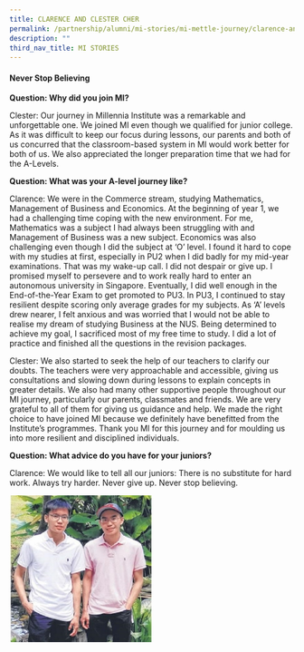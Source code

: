 ```yaml
---
title: CLARENCE AND CLESTER CHER
permalink: /partnership/alumni/mi-stories/mi-mettle-journey/clarence-and-clester-cher/
description: ""
third_nav_title: MI STORIES
---
```



<h4><strong>Never Stop Believing</strong></h4>
<p><strong>Question: Why did you join MI?<br /></strong></p>
<p>Clester: Our journey in Millennia Institute was a remarkable and unforgettable one. We joined MI even though we qualified for junior college. As it was difficult to keep our focus during lessons, our parents and both of us concurred that the classroom-based system in MI would work better for both of us. We also appreciated the longer preparation time that we had for the A-Levels.</p>
<p><strong>Question: What was your A-level journey like?</strong></p>
<p>Clarence: We were in the Commerce stream, studying Mathematics, Management of Business and Economics. At the beginning of year 1, we had a challenging time coping with the new environment. For me, Mathematics was a subject I had always been struggling with and Management of Business was a new subject. Economics was also challenging even though I did the subject at &lsquo;O&rsquo; level. I found it hard to cope with my studies at first, especially in PU2 when I did badly for my mid-year examinations. That was my wake-up call. I did not despair or give up. I promised myself to persevere and to work really hard to enter an autonomous university in Singapore. Eventually, I did well enough in the End-of-the-Year Exam to get promoted to PU3. In PU3, I continued to stay resilient despite scoring only average grades for my subjects. As &lsquo;A&rsquo; levels drew nearer, I felt anxious and was worried that I would not be able to realise my dream of studying Business at the NUS. Being determined to achieve my goal, I sacrificed most of my free time to study. I did a lot of practice and finished all the questions in the revision packages.</p>
<p>Clester: We also started to seek the help of our teachers to clarify our doubts. The teachers were very approachable and accessible, giving us consultations and slowing down during lessons to explain concepts in greater details. We also had many other supportive people throughout our MI journey, particularly our parents, classmates and friends. We are very grateful to all of them for giving us guidance and help. We made the right choice to have joined MI because we definitely have benefitted from the Institute&rsquo;s programmes. Thank you MI for this journey and for moulding us into more resilient and disciplined individuals.</p>
<p><strong>Question: What advice do you have for your juniors?</strong></p>
<p>Clarence: We would like to tell all our juniors: There is no substitute for hard work. Always try harder. Never give up. Never stop believing.</p>
<img style="width: 50%;" src="/images/cc.jpg" />